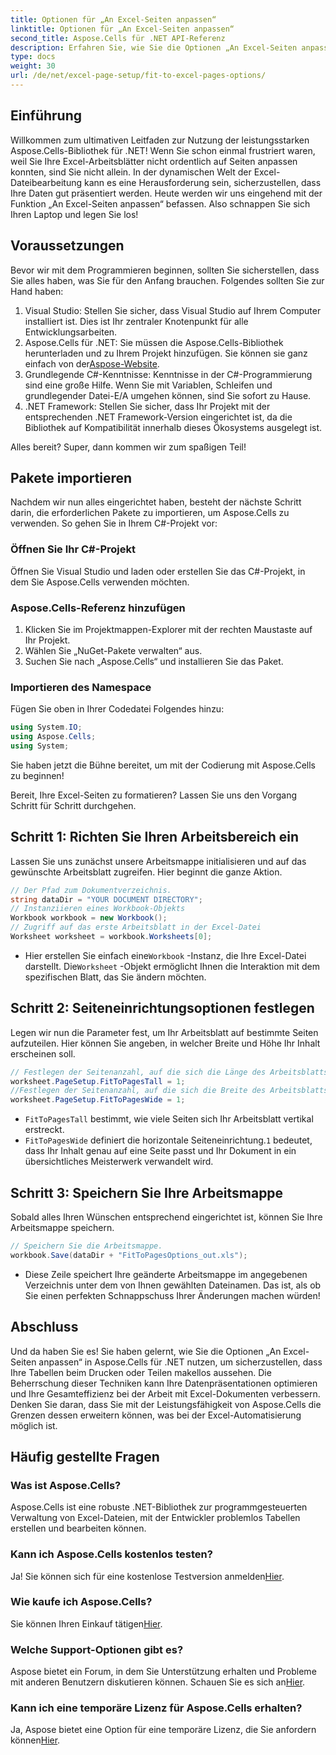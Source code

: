 ```yaml
---
title: Optionen für „An Excel-Seiten anpassen“
linktitle: Optionen für „An Excel-Seiten anpassen“
second_title: Aspose.Cells für .NET API-Referenz
description: Erfahren Sie, wie Sie die Optionen „An Excel-Seiten anpassen“ mit Aspose.Cells für .NET verwenden und Ihre Daten in einer einfachen Schritt-für-Schritt-Anleitung ansprechend präsentieren.
type: docs
weight: 30
url: /de/net/excel-page-setup/fit-to-excel-pages-options/
---
```

## Einführung

Willkommen zum ultimativen Leitfaden zur Nutzung der leistungsstarken Aspose.Cells-Bibliothek für .NET! Wenn Sie schon einmal frustriert waren, weil Sie Ihre Excel-Arbeitsblätter nicht ordentlich auf Seiten anpassen konnten, sind Sie nicht allein. In der dynamischen Welt der Excel-Dateibearbeitung kann es eine Herausforderung sein, sicherzustellen, dass Ihre Daten gut präsentiert werden. Heute werden wir uns eingehend mit der Funktion „An Excel-Seiten anpassen“ befassen. Also schnappen Sie sich Ihren Laptop und legen Sie los!

## Voraussetzungen

Bevor wir mit dem Programmieren beginnen, sollten Sie sicherstellen, dass Sie alles haben, was Sie für den Anfang brauchen. Folgendes sollten Sie zur Hand haben:

1. Visual Studio: Stellen Sie sicher, dass Visual Studio auf Ihrem Computer installiert ist. Dies ist Ihr zentraler Knotenpunkt für alle Entwicklungsarbeiten.
2.  Aspose.Cells für .NET: Sie müssen die Aspose.Cells-Bibliothek herunterladen und zu Ihrem Projekt hinzufügen. Sie können sie ganz einfach von der[Aspose-Website](https://releases.aspose.com/cells/net/).
3. Grundlegende C#-Kenntnisse: Kenntnisse in der C#-Programmierung sind eine große Hilfe. Wenn Sie mit Variablen, Schleifen und grundlegender Datei-E/A umgehen können, sind Sie sofort zu Hause.
4. .NET Framework: Stellen Sie sicher, dass Ihr Projekt mit der entsprechenden .NET Framework-Version eingerichtet ist, da die Bibliothek auf Kompatibilität innerhalb dieses Ökosystems ausgelegt ist.

Alles bereit? Super, dann kommen wir zum spaßigen Teil!

## Pakete importieren

Nachdem wir nun alles eingerichtet haben, besteht der nächste Schritt darin, die erforderlichen Pakete zu importieren, um Aspose.Cells zu verwenden. So gehen Sie in Ihrem C#-Projekt vor:

### Öffnen Sie Ihr C#-Projekt
Öffnen Sie Visual Studio und laden oder erstellen Sie das C#-Projekt, in dem Sie Aspose.Cells verwenden möchten.

### Aspose.Cells-Referenz hinzufügen
1. Klicken Sie im Projektmappen-Explorer mit der rechten Maustaste auf Ihr Projekt.
2. Wählen Sie „NuGet-Pakete verwalten“ aus.
3. Suchen Sie nach „Aspose.Cells“ und installieren Sie das Paket.

### Importieren des Namespace
Fügen Sie oben in Ihrer Codedatei Folgendes hinzu:

```csharp
using System.IO;
using Aspose.Cells;
using System;
```

Sie haben jetzt die Bühne bereitet, um mit der Codierung mit Aspose.Cells zu beginnen!

Bereit, Ihre Excel-Seiten zu formatieren? Lassen Sie uns den Vorgang Schritt für Schritt durchgehen.

## Schritt 1: Richten Sie Ihren Arbeitsbereich ein

Lassen Sie uns zunächst unsere Arbeitsmappe initialisieren und auf das gewünschte Arbeitsblatt zugreifen. Hier beginnt die ganze Aktion.

```csharp
// Der Pfad zum Dokumentverzeichnis.
string dataDir = "YOUR DOCUMENT DIRECTORY";
// Instanziieren eines Workbook-Objekts
Workbook workbook = new Workbook();
// Zugriff auf das erste Arbeitsblatt in der Excel-Datei
Worksheet worksheet = workbook.Worksheets[0];
```
 
-  Hier erstellen Sie einfach eine`Workbook` -Instanz, die Ihre Excel-Datei darstellt. Die`Worksheet` -Objekt ermöglicht Ihnen die Interaktion mit dem spezifischen Blatt, das Sie ändern möchten.

## Schritt 2: Seiteneinrichtungsoptionen festlegen

Legen wir nun die Parameter fest, um Ihr Arbeitsblatt auf bestimmte Seiten aufzuteilen. Hier können Sie angeben, in welcher Breite und Höhe Ihr Inhalt erscheinen soll.

```csharp
// Festlegen der Seitenanzahl, auf die sich die Länge des Arbeitsblatts erstreckt
worksheet.PageSetup.FitToPagesTall = 1;
//Festlegen der Seitenanzahl, auf die sich die Breite des Arbeitsblatts erstreckt
worksheet.PageSetup.FitToPagesWide = 1;
```

- `FitToPagesTall` bestimmt, wie viele Seiten sich Ihr Arbeitsblatt vertikal erstreckt.
- `FitToPagesWide` definiert die horizontale Seiteneinrichtung.`1` bedeutet, dass Ihr Inhalt genau auf eine Seite passt und Ihr Dokument in ein übersichtliches Meisterwerk verwandelt wird.

## Schritt 3: Speichern Sie Ihre Arbeitsmappe

Sobald alles Ihren Wünschen entsprechend eingerichtet ist, können Sie Ihre Arbeitsmappe speichern.

```csharp
// Speichern Sie die Arbeitsmappe.
workbook.Save(dataDir + "FitToPagesOptions_out.xls");
```

- Diese Zeile speichert Ihre geänderte Arbeitsmappe im angegebenen Verzeichnis unter dem von Ihnen gewählten Dateinamen. Das ist, als ob Sie einen perfekten Schnappschuss Ihrer Änderungen machen würden!

## Abschluss

Und da haben Sie es! Sie haben gelernt, wie Sie die Optionen „An Excel-Seiten anpassen“ in Aspose.Cells für .NET nutzen, um sicherzustellen, dass Ihre Tabellen beim Drucken oder Teilen makellos aussehen. Die Beherrschung dieser Techniken kann Ihre Datenpräsentationen optimieren und Ihre Gesamteffizienz bei der Arbeit mit Excel-Dokumenten verbessern. Denken Sie daran, dass Sie mit der Leistungsfähigkeit von Aspose.Cells die Grenzen dessen erweitern können, was bei der Excel-Automatisierung möglich ist. 

## Häufig gestellte Fragen

### Was ist Aspose.Cells?
Aspose.Cells ist eine robuste .NET-Bibliothek zur programmgesteuerten Verwaltung von Excel-Dateien, mit der Entwickler problemlos Tabellen erstellen und bearbeiten können.

### Kann ich Aspose.Cells kostenlos testen?
 Ja! Sie können sich für eine kostenlose Testversion anmelden[Hier](https://releases.aspose.com/).

### Wie kaufe ich Aspose.Cells?
 Sie können Ihren Einkauf tätigen[Hier](https://purchase.aspose.com/buy).

### Welche Support-Optionen gibt es?
 Aspose bietet ein Forum, in dem Sie Unterstützung erhalten und Probleme mit anderen Benutzern diskutieren können. Schauen Sie es sich an[Hier](https://forum.aspose.com/c/cells/9).

### Kann ich eine temporäre Lizenz für Aspose.Cells erhalten?
 Ja, Aspose bietet eine Option für eine temporäre Lizenz, die Sie anfordern können[Hier](https://purchase.aspose.com/temporary-license/).